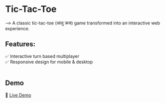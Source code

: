 # Tic-Tac-Toe

--> A classic tic-tac-toe (आलु क्रस) game transformed into an interactive web experience.

## Features:
✅ Interactive turn based multiplayer <br>
✅ Responsive design for mobile & desktop <br>
<br>
## Demo  
🔗 [Live Demo](https://aalucrossgame.netlify.app)  
